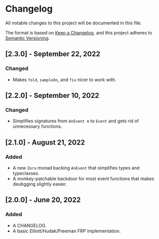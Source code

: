 # Changelog

All notable changes to this project will be documented in this file.

The format is based on [Keep a Changelog](https://keepachangelog.com/en/1.0.0/),
and this project adheres to [Semantic Versioning](https://semver.org/spec/v2.0.0.html).

## [2.3.0] - September 22, 2022

### Changed

- Makes `fold`, `sampleOn`, and `fix` nicer to work with.

## [2.2.0] - September 10, 2022

### Changed

- Simplifies signatures from `AnEvent m` to `Event` and gets rid of unnecessary functions.

## [2.1.0] - August 21, 2022

### Added

- A new `Zora` monad backing `AnEvent` that simplifies types and typeclasses.
- A monkey-patchable backdoor for most event functions that makes deubgging slightly easier.

## [2.0.0] - June 20, 2022

### Added

- A CHANGELOG.
- A basic Elliott/Hudak/Freeman FRP implementation.